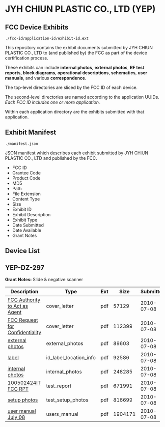 # JYH CHIUN PLASTIC CO., LTD (YEP)
## FCC Device Exhibits

```
./fcc-id/application-id/exhibit-id.ext
```

This repository contains the exhibit documents submitted by JYH CHIUN PLASTIC CO., LTD to (and published by) the FCC as part of the device certification process.

These exhibits can include **internal photos**, **external photos**, **RF test reports**, **block diagrams**, **operational descriptions**, **schematics**, **user manuals**, and various **correspondence**.

The top-level directories are sliced by the FCC ID of each device.

The second-level directories are named according to the application UUIDs. *Each FCC ID includes one or more application.*

Within each application directory are the exhibits submitted with that application. 

## Exhibit Manifest

```
./manifest.json
```

JSON manifest which describes each exhibit submitted by JYH CHIUN PLASTIC CO., LTD and published by the FCC.

- FCC ID
- Grantee Code
- Product Code
- MD5
- Path
- File Extension
- Content Type
- Size
- Exhibit ID
- Exhibit Description
- Exhibit Type
- Date Submitted
- Date Available
- Grant Notes

## Device List
## YEP-DZ-297
**Grant Notes:** Slide & negative scanner

| Description | Type | Ext | Size | Submitted | Available |
| ----------- | ---- | --- | ---- | --------- | --------- |
| [FCC Authority to Act as Agent](YEP-DZ-297/54194a062917959267af115160ae0b9a/1308496.pdf) | cover_letter | pdf | 57129 | 2010-07-08 | 2010-07-09 |
| [FCC Request  for Confidentiality](YEP-DZ-297/54194a062917959267af115160ae0b9a/1308497.pdf) | cover_letter | pdf | 112399 | 2010-07-08 | 2010-07-09 |
| [external photos](YEP-DZ-297/54194a062917959267af115160ae0b9a/1308498.pdf) | external_photos | pdf | 89603 | 2010-07-08 | 2010-07-09 |
| [label](YEP-DZ-297/54194a062917959267af115160ae0b9a/1308499.pdf) | id_label_location_info | pdf | 92586 | 2010-07-08 | 2010-07-09 |
| [internal photos](YEP-DZ-297/54194a062917959267af115160ae0b9a/1308500.pdf) | internal_photos | pdf | 248285 | 2010-07-08 | 2010-07-09 |
| [100502424IT FCC RPT](YEP-DZ-297/54194a062917959267af115160ae0b9a/1308503.pdf) | test_report | pdf | 671991 | 2010-07-08 | 2010-07-09 |
| [setup photos](YEP-DZ-297/54194a062917959267af115160ae0b9a/1308504.pdf) | test_setup_photos | pdf | 816699 | 2010-07-08 | 2010-07-09 |
| [user manual July 08](YEP-DZ-297/54194a062917959267af115160ae0b9a/1308505.pdf) | users_manual | pdf | 1904171 | 2010-07-08 | 2010-07-09 |
